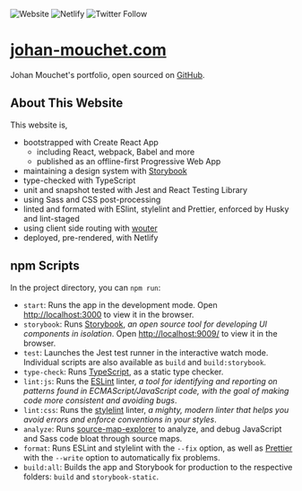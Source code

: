 ![Website](https://img.shields.io/website?style=flat-square&url=http%3A%2F%2Fjohan-mouchet.com) ![Netlify](https://img.shields.io/netlify/7fdfd6f4-e67a-4460-b69d-98bd88e189f8?style=flat-square) ![Twitter Follow](https://img.shields.io/twitter/follow/JohanMouchet?color=%231DA1F2&style=flat-square)

# [johan-mouchet.com](https://www.johan-mouchet.com/)

Johan Mouchet's portfolio, open sourced on [GitHub](https://github.com/JohanMouchet/johan-mouchet.com).

## About This Website

This website is,

- bootstrapped with Create React App
  - including React, webpack, Babel and more
  - published as an offline-first Progressive Web App
- maintaining a design system with [Storybook](https://www.johan-mouchet.com/storybook/?path=/docs/about-getting-started--page)
- type-checked with TypeScript
- unit and snapshot tested with Jest and React Testing Library
- using Sass and CSS post-processing
- linted and formated with ESlint, stylelint and Prettier, enforced by Husky and lint-staged
- using client side routing with [wouter](https://github.com/molefrog/wouter)
- deployed, pre-rendered, with Netlify

## npm Scripts

In the project directory, you can `npm run`:

- `start`: Runs the app in the development mode. Open [http://localhost:3000](http://localhost:3000) to view it in the browser.
- `storybook`: Runs [Storybook](https://storybook.js.org/), _an open source tool for developing UI components in isolation_. Open [http://localhost:9009/](http://localhost:9009/) to view it in the browser.
- `test`: Launches the Jest test runner in the interactive watch mode. 
Individual scripts are also available as `build` and `build:storybook`.
- `type-check`: Runs [TypeScript](https://www.typescriptlang.org/), as a static type checker.
- `lint:js`: Runs the [ESLint](https://eslint.org/) linter, _a tool for identifying and reporting on patterns found in ECMAScript/JavaScript code, with the goal of making code more consistent and avoiding bugs_.
- `lint:css`: Runs the [stylelint](https://stylelint.io/) linter, _a mighty, modern linter that helps you avoid errors and enforce conventions in your styles_.
- `analyze`: Runs [source-map-explorer](https://www.npmjs.com/package/source-map-explorer) to analyze, and debug JavaScript and Sass code bloat through source maps.
- `format`: Runs ESLint and stylelint with the `--fix` option, as well as [Prettier](https://prettier.io/) with the `--write` option to automatically fix problems.
- `build:all`: Builds the app and Storybook for production to the respective folders: `build` and `storybook-static`. 
